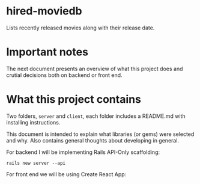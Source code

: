 # hired-moviedb
Lists recently released movies along with their release date.

# Important notes
The next document presents an overview of what this project does and crutial decisions both on 
backend or front end.

# What this project contains
Two folders, `server` and `client`, each folder includes a README.md with installing instructions.

This document is intended to explain what libraries (or gems) were selected and why. Also contains general thoughts
about developing in general.

For backend I will be implementing Rails API-Only scaffolding:
```
rails new server --api
```
For front end we will be using Create React App:


